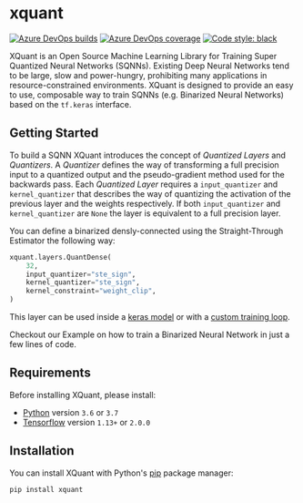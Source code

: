# xquant

[![Azure DevOps builds](https://img.shields.io/azure-devops/build/plumerai/xquant/4.svg?logo=azure-devops)](https://plumerai.visualstudio.com/xquant/_build/latest?definitionId=4&branchName=master) [![Azure DevOps coverage](https://img.shields.io/azure-devops/coverage/plumerai/xquant/4.svg?logo=azure-devops)](https://plumerai.visualstudio.com/xquant/_build/latest?definitionId=4&branchName=master) [![Code style: black](https://img.shields.io/badge/code%20style-black-000000.svg)](https://github.com/ambv/black)

XQuant is an Open Source Machine Learning Library for Training Super Quantized Neural Networks (SQNNs). Existing Deep Neural Networks tend to be large, slow and power-hungry, prohibiting many applications in resource-constrained environments. XQuant is designed to provide an easy to use, composable way to train SQNNs (e.g. Binarized Neural Networks) based on the `tf.keras` interface.

## Getting Started

To build a SQNN XQuant introduces the concept of _Quantized Layers_ and _Quantizers_. A _Quantizer_ defines the way of transforming a full precision input to a quantized output and the pseudo-gradient method used for the backwards pass. Each _Quantized Layer_ requires a `input_quantizer` and `kernel_quantizer` that describes the way of quantizing the activation of the previous layer and the weights respectively. If both `input_quantizer` and `kernel_quantizer` are `None` the layer is equivalent to a full precision layer.

You can define a binarized densly-connected using the Straight-Through Estimator the following way:

```python
xquant.layers.QuantDense(
    32,
    input_quantizer="ste_sign",
    kernel_quantizer="ste_sign",
    kernel_constraint="weight_clip",
)
```

This layer can be used inside a [keras model](https://www.tensorflow.org/alpha/guide/keras/overview#sequential_model) or with a [custom training loop](https://www.tensorflow.org/alpha/guide/keras/overview#model_subclassing).

Checkout our Example on how to train a Binarized Neural Network in just a few lines of code.

## Requirements

Before installing XQuant, please install:

- [Python](https://python.org) version `3.6` or `3.7`
- [Tensorflow](https://www.tensorflow.org/install) version `1.13+` or `2.0.0`

## Installation

You can install XQuant with Python's [pip](https://pip.pypa.io/en/stable/) package manager:

```shell
pip install xquant
```
